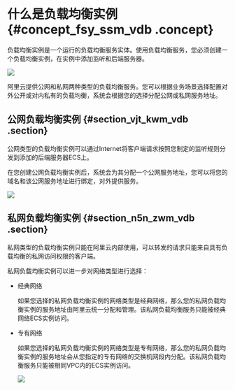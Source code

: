 # 什么是负载均衡实例 {#concept_fsy_ssm_vdb .concept}

负载均衡实例是一个运行的负载均衡服务实体。使用负载均衡服务，您必须创建一个负载均衡实例，在实例中添加监听和后端服务器。

![](http://static-aliyun-doc.oss-cn-hangzhou.aliyuncs.com/assets/img/4112/15348346232275_zh-CN.png)

阿里云提供公网和私网两种类型的负载均衡服务。您可以根据业务场景选择配置对外公开或对内私有的负载均衡，系统会根据您的选择分配公网或私网服务地址。

## 公网负载均衡实例 {#section_vjt_kwm_vdb .section}

公网类型的负载均衡实例可以通过Internet将客户端请求按照您制定的监听规则分发到添加的后端服务器ECS上。

在您创建公网负载均衡实例后，系统会为其分配一个公网服务地址，您可以将您的域名和该公网服务地址进行绑定，对外提供服务。

![](http://static-aliyun-doc.oss-cn-hangzhou.aliyuncs.com/assets/img/4112/15348346232276_zh-CN.png)

## 私网负载均衡实例 {#section_n5n_zwm_vdb .section}

私网类型的负载均衡实例只能在阿里云内部使用，可以转发的请求只能来自具有负载均衡的私网访问权限的客户端。

私网负载均衡实例可以进一步对网络类型进行选择：

-   经典网络

    如果您选择的私网负载均衡实例的网络类型是经典网络，那么您的私网负载均衡实例的服务地址由阿里云统一分配和管理。该私网负载均衡服务只能被经典网络ECS实例访问。

-   专有网络

    如果您选择的私网负载均衡实例的网络类型是专有网络，那么您的私网负载均衡实例的服务地址会从您指定的专有网络的交换机网段内分配。该私网负载均衡服务只能被相同VPC内的ECS实例访问。

    ![](http://static-aliyun-doc.oss-cn-hangzhou.aliyuncs.com/assets/img/4112/15348346232283_zh-CN.png)


